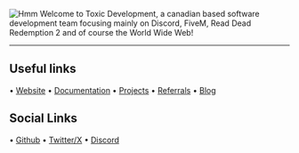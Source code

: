 ![Hmm](https://toxicdevs.site/banner.png)
Welcome to Toxic Development, a canadian based software development team focusing 
mainly on Discord, FiveM, Read Dead Redemption 2 and of course the World Wide Web!

--- 

## Useful links
• [Website](<https://toxicdevs.site>)
• [Documentation](<https://toxicdevs.site/docs>)
• [Projects](<https://toxicdevs.site/projects>)
• [Referrals](<https://toxicdevs.site/referrals>)
• [Blog](<https://toxicdevs.site/blog>)

## Social Links
• [Github](<https://toxicdevs.site/github>)
• [Twitter/X](<https://toxicdevs.site/twitter>)
• [Discord](<https://toxicdevs.site/discord>)

